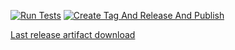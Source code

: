 [![Run Tests](https://github.com/barnuri/chrome-extension/actions/workflows/runTests.yaml/badge.svg)](https://github.com/barnuri/chrome-extension/actions/workflows/runTests.yaml) 
[![Create Tag And Release And Publish](https://github.com/barnuri/chrome-extension/actions/workflows/createTagAndReleaseAndPublish.yaml/badge.svg)](https://github.com/barnuri/chrome-extension/actions/workflows/createTagAndReleaseAndPublish.yaml)

[Last release artifact download](https://github.com/barnuri/chrome-extension/releases/latest/download/extension.zip)
